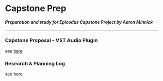 # Capstone Prep
#### *Preparation and study for Epicodus Capstone Project by Aaron Minnick*
---
### Capstone Proposal - VST Audio Plugin
see [here](./capstone-proposal.md)

### Research & Planning Log
see [here](./LOG.md)